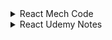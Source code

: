 
<details>
 <summary>React Mech Code</summary>

# what is react? and why we need ?
react is an open-source library for building a user interface(UI)

# what is framwork and library

libraray vs framwork 
both are reusable pieces of code  written by  developers to solve complicated  problems
Library is a collection of packages that performs specific operations 
whereas a framework contains the basic flow and architecture of an application 
ex:flat:framwork || building a house on land:libraray
react js is library || Angular framework

# Benifits of ReactJS
make big project without much complexity
react allows to create reusable UI Components
it is used to make a single page application    ex: bharitya daak(loading happen not a SPA) || youtbe(SPA)

# what is SPA
when we have many components in website if we click any one of them then page will never reload .refresh(update) only the same component will updates 

# Benifits of SPA
1.performance gain
2.user get more dynamic experience

# for html add element in browser

```HTML
<div id="root">
    <h1>Hello World By HTML!</h1> 
    </div>
```

# for js add element in browser

```JS
<script>
        const root = document.getElementById("root")
        const heading = document.createElement("h1")
        heading.innerHTML = "Hello World By JS!!"
        root.appendChild(heading)
</script>
```

 => so here we write html and js and make show the element in browserr .
 => for the react we have to add browserto something because browser only understand html css js

 => in the browser add react we have to do this 

 ```React script dependecy
<script crossorigin src="https://unpkg.com/react@18/umd/react.development.js"></script>
<script crossorigin src="https://unpkg.com/react-dom@18/umd/react-dom.development.js"></script>
```
=> You Can Check By Writing React in console. and you get many function and properties

# What iS CDN => content delievery network
- react mady by developer and hosted but with this cdn link we can access

# CDN => 
 - it refers to  geographically  dirstributed  group of servers that work together  to provide  fast delivery of internet content 
the main use of cdn is to deliver to content through a network of servers in a secure and efficient way
a cdn is allows for the quick  transfer of  assest needed for loading  internet content,including HTML Pages,JS  files,style sheets,images and videos
ex:font awesome

there is a 2 thing is reactjs 1.react DOM 2.React Native

# 2

# Understanding Of React

for creating h1 we use receat development (first script)
const heading = React.createElement("h1",{ id: "h1id", class: "h1class" },"Hello World By React");  //(firstelement,id/class,innertContent)


now add root in h1 how ?(ReactDOM)
const root = ReactDOM.createRoot(document.getElementById("root"));

put id into root for that render
root.render(heading);

so what do render method => it converts the object(heading) into h1 and put into our root



 for this HTML

```HTML
<div id="parent">
    <div id="child">
        <h1>Hello React in Deep</h1>
        </div>
    </div>
```

this react code

```React
const heading = React.createElement(
"div",
{ id: "Parent" },
React.createElement(
"div",
{ id: "child" },
React.createElement("h1", {}, "Hello World!!")
)
);
```


# for this HTML

```HTML
<div id="parent">
    <div id="child">
        <h1>Hello React in Deep</h1>
        </div>
    <div id="child">
        <h1>Hello React in Deep</h1>
        </div>
    </div>
```

# this react code

```React
const heading = React.createElement(
"div",
{ id: "Parent" },
React.createElement(
"div",
{ id: "child" },
React.createElement("h1", {}, "Hello World!!")
)
);
```

# 3

# whta is crossorigin in react cdn link

=> Web pages often make requests to load resources on other servers. Here is where CORS comes in. A cross-origin request
is a request for a resource
(e.g. style sheets, iframes, images, fonts, or scripts) from another domain.

# What is crossorigin in CDN? 
=> CORS (Cross Origin Resource Sharing) is an HTTP feature that enables a web application running under one domain to
access resources in another domain



# what is Npm and npx and difference between them?
=> npm => is the tool use to install package locally or globally in your system and then you will use it
=> Ex => song download ansd then we will listen

=> npx => is the tool use to execute without installation
=> Ex => song will be in app then we will listen anytime withou download


# we have question that when to use npm and when to use npx
=> if you use any package repetedly in your project then you will use npm otherwise npx
=> we generally use for "npx create-react-app app-Name" now but we can do with npm so first install npm

=> for installation NPM in system
1.open terminal
2.npm install create-react-app --global

=> then run command in vs code terminal in any folder
"npm create-react-app app-Name"

=> you can install react npm in vs code in terminal with
npm init
and some question and that package.json file relese


# what is package.json ? why you use it ?
the dependecies of the node-modules are in the package.json file
we use it because we have many react packages and his version that all stored in package.json

# what is package-lock.json? ? why you use it ?
- its also have dependcy but why we need many files with dependency because we already have dependecy file in
package.json

- let assume i upload file in git and i am a1(6 months ago)(version old)
- then a2 comes and he want to change and then repo dupliacte happen(after 6 month) (version new)
- but i have the same old version.so pacjage-json.lock make the same version for the both the user


# what is node-modules
- in reactjs whteevr the dependecy you install that all are store in node-modules
- in real-project there is so much dependecy inso so much file store is node_modules
- we dont give that file in production so for that we use to .gitignore and make it ignore this files
- all the dependecy and packages which need to made react app it will be store here and their details will be there

# what is sign in before dependcy in 
~ || ^ => whenevr a small updates comes this sign will be update the version .its called creat


# to remove js script  package which is react to remove their dependecy
    <script crossorigin src="https://unpkg.com/react@18/umd/react.development.js"></script>
    <script crossorigin src="https://unpkg.com/react-dom@18/umd/react-dom.development.js"></script>

we remove that script CDN link and instal dependecy with npm fot hat we use comman like this
"npm install react"

- 2 things come up
- node_modules
- package-lock.json

- for install react dom command
- "npm i react-dom"

- 1 thing show up
- react-dom node modules
- and every dependecy have their own package.json

# firstly we have dependecy script in our file so that we use create react and root render  so now after the script install in systsem
```React
import React from 'react';
import { ReactDOM } from 'react-dom';
```
- this comes from node_modules

# what is the difference between package.json and package-lock.json?

- package.json have dependecy and package-lock.json have too dependecy in  but package-lock.json have to maintain if their have 2 user work in same code its has to been intact means in terms of version they both have same version 

- let understand by example

- if person A doing some task and push into github and after sometime(let say after 6 month) person b add some fetures on that repo .
  so during that time there will be some changes in React version because there is caret sign .

- so both person have been same version that thing maintain by package-lock.json

# 4


- make a new npx file for react
 - 1.first with npx
 - 2.seconf with vite/parcel

- with 
```
- npx create-react-app ReactFileName 
```
- taking more time 
```
cd ReactFileName  => said you are not react file so first go in the directory
npm start => then run this command and execute
```
# what is difference between npx create-react-app or vite creat-react-app ?

# file structure

- node_modules
- public folder
- src folder
- .gitignore
- package-lock.json
- package.json
- README.md

# Public foilder

- all the static content in our file and we never change on that files
- logo and favicon and images and videos
- make assest folder and you can put img and video
- what is the manifest.json and robots.txt
- the file u made host but whenevr the you dont want to public and dont want to show that link store in robots.txt
- manifest.json => meta data file of the react

# src folder

- most of time we work on src folder and its very imp and mind of our website

# what is package.json ? why you use it ?
- the dependecies of the node-modules are in the package.json file
- we use it because we have many react packages and his version that all stored in package.json
- there is one script files like this

```
 "scripts": {
    "start": "react-scripts start",
    "build": "react-scripts build",
    "test": "react-scripts test",
    "eject": "react-scripts eject"
  },
  ```

  - so its give info how to start and how to build file make for the deployment all things it provide us
  - which browser casn run smootthly all thing its describe  in this file

- always Remember anything you write in js file wether that js file have react code or javascript code you have to mention that js file  
- in HTML file.keep intact with basic always.there is reason we will discuss about that so Remember

# where is our js file script tag in creat-react-app with npx

- so its enabled by the package.json behind the scene if u open source in browser ,you can see react-script enabled by bundler
like this

```
from source  browser

<script defer src="/static/js/bundle.js"></script>

from package.json file

"react-scripts": "5.0.1",

```
- starting our development by understanding how all things work which file importance for dong this and that

```
import React from "react";
import ReactDOM from "react-dom";
ReactDOM.render(<h1>Hello</h1>,document.getElementById("root"))

```
- to render anything we need react-dom dependecy
- to enter jsx  file(element of html) we need react dependecy
- ReactDOM.render("what to write","where to write")

# what is babel

- babel stored in node_modules
- its use for to convert jsx file into js code
- because browser dont know the what is es6,new moden js so for that we use babel
- work as translate .its a compiler

# lets how babble conver react code into jsx file

- life cycle

```
jsx => React.createElement => reactElement is js object => html element

```

```
React Code

ReactDOM.render(<h1>Hello</h1>,document.getElementById("root"))

```

```
jsx Code

ReactDOM.render( /*#__PURE__*/_jsx("h1", {
  children: "Hello"
}), document.getElementById("root"));

```
# what is jsx

- jsx convert html tags into react element
- html tags we can write on react with jsx help
- we need because browser only need or understand html,css,js

- NOTE:TIMESTAMP EP4:24MIN

# why we need component ?

- if i had to write many thing indexh.js file

```
ReactDOM.render(<h1>Hello</h1>,document.getElementById("root"))

if i want to make many thing here accept "hello" and many things so i can do like this

ReactDOM.render(
    <>
    <p>hello para </p>
    <h1>Hello</h1>
    </>
,document.getElementById("root"))

```
- but that is very complex way .insted make seprate component file and that file will be import here.that's How we need of component.

# What is Component ?

- component is a one kind code of structure which we can use many time for create same structure. its reusability is main function 

- try to naming of component in camelcase | Ex: Header.js | Ex: NavBar.js

- componenets name like this 

- App.js
- Header.js
- Footer.js
- Section.js

- there are 2 types of components 
- 1.function based Components
- 2.class based Components

# what is function based componenents?

- its work simple like javascript function 
- its return jsx

# How to write function component and how to use in our index.js file 

- 3 things to remember

- 1.always import React 
```
import React from "react";
```

- 2.Always Export Components files

```
export default App;
```

- 3.Always import Components into Your Main file
```
import App from "./App";
```

- Now See How Code File Looks Like

```
// index.js

import React from "react";
import ReactDOM from "react-dom";
import App from "./App"


ReactDOM.render(
    <>
        <App></App>
    </>,
    document.getElementById("root"));

```

```
 // App.js => Component File

import React from "react";

//Function component

function App() {
    return <h1>Hello From App Component</h1>
}

export default App;

```

- You can write components like this too in main file 

```
<> 
    <App/>
</>

OR 

<> 
    <App></App> 
</>


```

- we can write <app/> component as many time as You use .

so now discuss in component file

```
function App() {
    return (
        <div>
            <h1>Hello From App Component</h1>
            <p>dipesh</p>
        </div>
        )     
}

```
- here after return keyword always write "( write whole code in this )" 

- also for more then one child always give parent element its <div></div> OR <React.fragment> </React.fragment> OR <> </>

- this is same rule apply on main js file which is here index.js

# Now let's Talk About import and export file

- lets take a website is out Home 

- to make home there is dependecy is land here that dependecy is our react and reactdom 

- to make home we need many components so we also take one component import and export to our land means our main  page

# there is some JSX Rule

- 1. always child component have parent component <div></div>

- 2. always have js varible show in function or express you have to write in  {var} or {5+5}

- 3. write always className insted of class

- 4. You can't use if...else insted you have to used ternary operator => is this ? yes:no

# make our main componennt function as arrow function too

 - SHORTCUT ==> rafce

 - Normal Function

 ```
 function App(){
    return(
        <div className="app">
            <h1></h1>
            <div></div>
            <p></p>
        </div>
    )
 }

 ```
 - Arrow Function 

 ```
 const App = () => {
    return (
        <div className="app">
             <h1>Hello From App Component</h1>
             <p>dipesh</p>
             <h2>{name}</h2>
             <p>{5+5}</p>
        </div>
    )
}

 ```

 # 5

 Make A simple project using all the Learning till now so we make puma website 3 section

 - 1. Header Section

 - 2. Hero Section

 - 3. Footer Section

 - folder structure

 For The Componenet which is Header,footer,hero for the make component folder in src and make it 3 css and js file and import and export in app.js file and individual css file import to indvidual js file

 - Ex

 - index.js file have our app and so import APP and for dependecy we have import react and reactdom package

```
import React from "react";
import ReactDOM from "react-dom";
import App from "./App";
```
- now app.js file which is in index.js have this dependecy and package manager

```
import React from "react";
import "./App.css"
import Header from "./Components/Header"
import Hero from "./Components/Hero"
import Footer from "./Components/Footer"

```

- and now header/hero/footer componennets code

```
import React from "react"
import "./Header.css"
import pumalogo from "../Assests/puma-logo-cover.png";

```

- we can also writw css file for the header/hero/footer(External CSS)

- inline CSS
```
<img src={pumalogo} alt="PumaLogo" style={{ width: "70px" }}/>
```

- in page CSS

```
 const bg = {
     backgroundColor: "red"
 }
 <div style={bg}>
 
```

# 6

# Props

- props(properties) are a way to pass data from a parent  component to a child component

- props are used to transfer data from one component to another

- props are just like function in js

- props are read-only and can not be modified by the child component

- you can pass any js datatypes (String,Number Array,Object,etc) as props

- if you see you can say that props is nothing but object

- props are object which can use inside a component

- props are passed to components as object.when you pass data from a 
parent component to a child component,you are essentially passing an object
(the props object) that contains key-value pairs.each key represents a prop name 
and the corresponding value is the data you want to pass.

- WE CAN USE PROPS LIKE THIS

- APP.JS

```

const App = () => {
    return (
      <div className="app">
           <Child name="rahul" name2="dipesh"/>
      </div>
    )
}

```
- CHILD.JS

```
const child = (props) => {
    return (
        <div>
            <h1>Hello {props.name}</h1>
            <h1>Hello {props.name2}</h1>
        </div>
    )
}

```

- YOU CANT CHANGE THE NAME IN CHILD COMPONENT WHILE USING PROPS

```
const child = (props) => {
    props.name = "rahul";
    return (
        <div>
            <h1>Hello {props.name}</h1>
            <h1>Hello {props.name2}</h1>
        </div>
    )
}

// -> you can change prop name in child component
// -> Cannot assign to read only property 'name' of object '#<Object>'

```

-you can write props name like this...
```
const App = () => {

    const name = "rahul"

    return (
      <div className="app">
           <Child xyz={name} name2="dipesh"/>
      </div>
    )
}
```
- fo that child compo. code is like this

```
const child = (props) => {
    return (
        <div>
            <h1>Hello {props.xyz}</h1>
            <h1>Hello {props.name2}</h1>
        </div>
    )
}

```

# how let's see we use props|you can pass any js datatypes (String,Number Array,Object,etc) as props


- App.js Code

```
const App = () => {
    const name = "rahul"
    const arr = ["vikki", "manku"]
    const obj = {a: "sonal",b:"monal"}
    const boo = "true"
    const int = 5
    return (
      <div className="app">
            <Child name={name} name2={arr} name3={obj} name4 = {boo} name5 = {int} />
      </div>
    )
}

```

- Child.js Code 

```
const child = (props) => {
    return (
        <div>
            <h1>Hello {props.name}</h1>
            <h1>Hello {props.name2[0]}</h1> 
            <h1>Hello {props.name3.a}</h1> 
            <h1>Hello {props.name4}</h1> 
            <h1>Hello {props.name5}</h1> 
        </div>
    )
}

```

# destructure props | 2 ways you can do like this 

- take this code as ideal

```
- App.js Code


const App = () => {
    const name = "rahul"
    const arr = ["vikki", "manku"]
    const obj = {a: "sonal",b:"monal"}
    const boo = "true"
    const int = 5
    return (
      <div className="app">
            <Child name={name} name2={arr} name3={obj} name4 = {boo} name5 = {int} />
      </div>
    )
}



- Child.js Code 


const child = (props) => {
    return (
        <div>
            <h1>Hello {props.name}</h1>
            <h1>Hello {props.name2[0]}</h1> 
            <h1>Hello {props.name3.a}</h1> 
            <h1>Hello {props.name4}</h1> 
            <h1>Hello {props.name5}</h1> 
        </div>
    )
}

```

## 1 - chnage props in parameter to replace with you child elements key
```
const child = ({name,name2,name3,name4,name5}) => {
    return (
        <div>
            <h1>Hello {name}</h1>
            <h1>Hello {name2[0]}</h1> 
            <h1>Hello {name3.a}</h1> 
            <h1>Hello {name4}</h1> 
            <h1>Hello {name5}</h1> 
        </div>
    )
}
```
## 2 - chnage in the function of app and key = props

```
const child = (props) => {
    const {name,name2,name3,name4,name5} = props
    return (
        <div>
            <h1>Hello {name}</h1>
            <h1>Hello {name2[0]}</h1> 
            <h1>Hello {name3.b}</h1> 
            <h1>Hello {name4}</h1> 
            <h1>Hello {name5}</h1> 
        </div>
```

# 7

- in puma project we use props let see one level optimize on this project

- hero.js code file(child)

```
import React from "react";
import "./Hero.css";


const Hero = ({title,price,img}) => {
    return (
 <div className="hero">       
            <div className="one">      
                <div className="shoesPic">
                    <img src={img} alt="shoes" style={{ width: "350px" }}/>
                </div>   
                 <div className="shoesDetails">
                    <p>{title}</p>
                    <p>{price}</p>
                </div> 
            </div>
 </div>
    )
}

export default Hero;


```
- App.js code file(parent)

```
import React from "react";
import "../src/App.css"
import Header from "./Components/Header"
import Hero from "./Components/Hero"
import Footer from "./Components/Footer"
import shoes from "./Assests/shoes.avif"
import shoes1 from "./Assests/Shoes1.avif"
import shoes2 from "./Assests/Shoes2.avif"
import shoes3 from "./Assests/Shoes3.avif"


const App = () => {
    return (
      <div>
        <Header />
              <div>
                <h2>Recommand For You</h2>
              </div>
        <div  style={{  display: "flex" ,justifyContent: "space-between", padding: "30px"   }}>
            <Hero title="Unisex Sneakers" price="2000" img={shoes} />
            <Hero title="MEN Sneakers" price="4000"  img={shoes1} />
            <Hero title="WOMEN Sneakers" price="5000" img={shoes2}/>
            <Hero title="CHILDREAN Sneakers" price="6000" img={shoes3}/>
        </div>
        <Footer /> 
      </div>
    )
}

export default App;

```

# 8

- the correct way of writing props in the Parent means here our "App.js" is after the function  and then get and to put into to the child according to the their element

- so for the different card price,img and title we have created data of array (array of object)

- so write all title ,price and img and then get that data and put at ur element just like this

```

const App = () => {

  const data = [
    { title: "Unisex Sneakers", price: 2000, img: shoes },
    { title: "MEN Sneakers", price: 4000, img: shoes1 },
    { title: "WOMEN Sneakers", price: 5000, img: shoes2 },
    { title: "CHILDREAN Sneakers", price: 6000, img: shoes3 }
  ]

  return (
    <div>
      <Header />
      <div>
        <h2>Recommand For You</h2>
      </div>
      <div style={{ display: "flex", justifyContent: "space-between", padding: "30px" }}>
        <Hero title={data[0].title} price={data[0].price} img={data[0].img} />
        <Hero title={data[1].title} price={data[1].price} img={data[1].img} />
        <Hero title={data[2].title} price={data[2].price} img={data[2].img} />
        <Hero title={data[3].title} price={data[3].price} img={data[3].img} />
      </div>
      <Footer />
    </div>
  )
}

export default App;

```

also we can write this data with the help of map too

# 9

let do with the map method to very easy way of this 

## what is map mathod

- map method is  used for creating a new array from exisiting one

```
const num = [2,3,5,6];

const newNum = num.map((element,index)=>{
    return(
        console.log(element*2,index) // given a array individual count * 2 and index
    )
})


```
- same as the above num array is equals to our data array

- num === data so just like num.map() we use data.map()

- whenever any method we run in main div of parent always there will be {} curly bracket

- first witout map method we derived data like this

```
      <div style={{ display: "flex", justifyContent: "space-between", padding: "30px" }}>
        <Hero title={data[0].title} price={data[0].price} img={data[0].img} />
        <Hero title={data[1].title} price={data[1].price} img={data[1].img} />
        <Hero title={data[2].title} price={data[2].price} img={data[2].img} />
        <Hero title={data[3].title} price={data[3].price} img={data[3].img} /> 
      </div>

```

- after using map method our data drived with like that

```
 <div style={{ display: "flex", justifyContent: "space-between", padding: "30px" }}>
        {
          data.map((el) => {
            return (
              <Hero title={el.title} price={el.price} img={el.img} />
            )
          })
        }
</div>
```

# Summery Of Props

## 1st WAY

```
  return (
    <div className="App">
      <Header />
      <div className="Hero-Combine">
        <Hero heading="Men Sneakers" img={Trigger} descreption="Trigger for Men" price="500$" />
        <Hero heading="women Sneakers" img={Ferrari} descreption="Ferrari for Women" price="600$" />
        <Hero heading="kids Sneakers" img={Flair2} descreption="Flair2 for Men" price="700$" />
        <Hero heading="Boys Sneakers" img={Flair22} descreption="Flair22 for Men" price="800$" />
        <Hero heading="Unisex Sneakers" img={Incinerate} descreption="Incinerate for Men" price="900$" />
        <Hero heading="Oldest Sneakers" img={Redon} descreption="Redon for Men" price="1000$" />
        <Hero heading="Streetwwar Sneakers" img={SOFTRIDEEnzo} descreption="SOFTRIDEEnzo for Men" price="1100$" />
        <Hero heading="Causual Sneakers" img={SOFTRIDE} descreption="SOFTRIDE for Men" price="1500$" />
      </div>
    </div>
  )
}
```
## 2nd Way
```
const data = [
    { heading: "Men Sneakers", img: Trigger, descreption: "Trigger for Men", price: "500$" },
    { heading: "women Sneakers", img: Ferrari, descreption: "Ferrari for Women", price: "600$" },
    { heading: "kids Sneakers", img: Flair2, descreption: "Flair2 for Men", price: "700$" },
    { heading: "Boys Sneakers", img: Flair22, descreption: "Flair22 for Men", price: "800$" },
    { heading: "Unisex Sneakers", img: Incinerate, descreption: "Incinerate for Men", price: "900$" },
    { heading: "Oldest Sneakers", img: Redon, descreption: "Redon for Men", price: "1000$" },
    { heading: "Streetwwar Sneakers", img: SOFTRIDEEnzo, descreption: "SOFTRIDEEnzo for Men", price: "1100$" },
    { heading: "Causual Sneakers", img: SOFTRIDE, descreption: "SOFTRIDE for Men", price: "1500$" }
  ]
 return (
 <div className="App">
   <Header />
   <div className="Hero-Combine">
     <Hero heading={data[0].heading} img={data[0].img} descreption={data[0].descreption} price={data[0].price} />
     <Hero heading={data[1].heading} img={data[1].img} descreption={data[1].descreption} price={data[1].price} />
     <Hero heading={data[2].heading} img={data[2].img} descreption={data[2].descreption} price={data[2].price} />
    <Hero heading={data[3].heading} img={data[3].img} descreption={data[3].descreption} price={data[3].price} />
     <Hero heading={data[4].heading} img={data[4].img} descreption={data[4].descreption} price={data[4].price} />
    <Hero heading={data[5].heading} img={data[5].img} descreption={data[5].descreption} price={data[5].price} />
     <Hero heading={data[6].heading} img={data[6].img} descreption={data[6].descreption} price={data[6].price} />
     <Hero heading={data[7].heading} img={data[7].img} descreption={data[7].descreption} price={data[7].price} />
   </div>
 </div>
   )
 }

```

## 3rd Way

```

 const data = [
    { heading: "Men Sneakers", img: Trigger, descreption: "Trigger for Men", price: "500$" },
    { heading: "women Sneakers", img: Ferrari, descreption: "Ferrari for Women", price: "600$" },
    { heading: "kids Sneakers", img: Flair2, descreption: "Flair2 for Men", price: "700$" },
    { heading: "Boys Sneakers", img: Flair22, descreption: "Flair22 for Men", price: "800$" },
    { heading: "Unisex Sneakers", img: Incinerate, descreption: "Incinerate for Men", price: "900$" },
    { heading: "Oldest Sneakers", img: Redon, descreption: "Redon for Men", price: "1000$" },
    { heading: "Streetwwar Sneakers", img: SOFTRIDEEnzo, descreption: "SOFTRIDEEnzo for Men", price: "1100$" },
    { heading: "Causual Sneakers", img: SOFTRIDE, descreption: "SOFTRIDE for Men", price: "1500$" }
  ]

  return (
    <div className="App">
      <Header />
      <div className="Hero-Combine">
        {
          data.map((el) => {
            return (
              <Hero heading={el.heading} img={el.img} descreption={el.descreption} price={el.price} />
            )
          })
        }
      </div>
    </div>
  )
}


```
- THERE IS ONE TOPIC OF PROPS DRILLING WE TALK ABOUT LATTER.

# 10 

# Hooks 

- Hooks and props are the 2 main thing in react. this most used in react

- hooks is normal js function.which is provided by react to handle state management.

- class componenet have life cycle to maintain state.but in function componenet there are not so for that we have
  hooks for the function component

## what is state?

- The state is a built-in React object that is used to contain data or information about the component.
-  A component's state can change over time; whenever it changes, the component re-renders.
- IN React there are many states but the main Two is

- 1. useState
- 2. useEffect(80%)
- 3. useRef
- 4. useMemo

- in react we can't chnage the variable directly in UI that's why use Hooks

```
const Hooks = () => {
    let x = 5;
    function handleNumber() {
        x = x + 1;
        console.log("click me", x)
    }
    return (
        <div>
            <h1>Mech Code</h1>
            <p>Number {x}</p>
            <button onClick={handleNumber}>ADD</button>
        </div>
    )
}

```

- HOOKS SOME RULE

1. hooks is top level of function componenet

2. hooks also be import but where is the export of hooks so that store in node modules

3. do not call inside loops,conditional statements, nested function

4. must be written inside function componenet

# States

- IN sIMPLE WORDS : 
- ITS USE FOR THE DIFFEREENT ATTRIBUTES 
- BY THE CHANGE OF ATTRIBUTES WE HAVE SHOWN DATA AND ANIMATION AND THAT FOR THE CHNAGING DIFFERENT ATTRIBUTES NEED
- FOR THAT WE USE DIFFERENT STATES FOR THE CHANGE IN ATTRIBUTES

- so as above we can see in console that all thing work great but UI does not chnage
- state is js object  that holds some information of component that may be chnage over time
- whenever the state of an object chnages,React re-render the component
- props are immutable. 
- i.e. : once set the props can not be chnaged.while state is an observable object that is used to be hold data
  that may chnage chnage overtime

# useStates

- it returns =>  1.current Value || 2. function()

- for chnages in value we use function

- there is always intial value which is written in useState()

- we store useState() in a variable

- this how i import the state

```
import React from "react";
import { useState, React } from "react";

```

### this is how intial and behind the scene our hooks and state are

```

import { useState, React } from "react";

const Hooks = () => {

    const counterStateVaribale = useState(5)
    // counterStateVaribale[0] = counter;
    // counterStateVaribale[1] = setCounter
    function handleNumber() {
        counterStateVaribale[1](counterStateVaribale[0] + 1)
    }

    return (
        <div>
            <h1>Mech Code</h1>
            <p>Number {counterStateVaribale[0]}</p>
            <button onClick={handleNumber}>ADD</button>
        </div>
    )
}

```

### then actual we use "useState" and "Hooks" in code like this

```
import { useState, React } from "react";

const Hooks = () => {

    const [counter, setCounter] = useState(5)
    function handleNumber() {
        setCounter(counter + 1)
    }

    return (
        <div>
            <h1>Mech Code</h1>
            <p>Number {counter}</p>
            <button onClick={handleNumber}>ADD</button>
        </div>
    )
    
}
export default Hooks

```

# 10th project/program
## now lets make a program which have functionality of like this

1. add Number with on button click
2. chnage name with on button click
3. minus the number till 0 and then back to the intial number which is 5

```
import { useState, React } from "react";
import "./Hooks.css";

const Hooks = () => {

    const [counter, setCounter] = useState(5)

    const [name, setName] = useState("Mech Code")

    function handleAdd() {
        setCounter(counter + 1)
    }

    function handleMinus() {
        setCounter(counter - 1)
        if (counter - 1 == -1) {
            setCounter(5)
        }
    }

    function handleChnage() {
        setName("webdevdj")
        if (name === "webdevdj") {
            setName("Mech Code")
        }
    }
    
    return (
        <div className="Hooks">
            <h1>{name}</h1>
            <p>Number {counter}</p>
            <div className="btns">
                <button onClick={handleAdd}>ADD</button>
                <button onClick={handleMinus}>Minus</button>
                <button onClick={handleChnage}>NameChnage</button>
            </div>
        </div>
    )

}


```

# 11

# 11th project/program(Temprature color chnage)

- there is also Temp.js Folder check it out 

- there is also Temp.css Folder check it out 

# 12th UseState with Array and object

- for that you have to learn one Spread Object in array & object

```
let arr1 = [1,2,3,4,5];

//add 23,25,6

let arr2 = [...arr1,23,25,6]

=> arr2 = 1,2,3,4,5,23,25,6

```

```
let obj = {
  name:"dipesh",
  age:23,
  phine:982564646
}

let obj2 = {...obj,age:33,name:"sunita"}

=> obj2 = name:sunita,age:33,phine:982564646

```

- for the use of Hook when the data or currvalue is array

```
const Hook = () => {
    const [Number, setNumber] = useState([2, 5, 6, 4]); //1,3,7


    function handleAdd() {
        setNumber([...Number, 1, 3, 7])
    }

    return (
        <div>
            <p>Number {Number}</p>
            <button onClick={handleAdd}>Add</button>
        </div>
    )
}

```

- so when click happen in Add button handleAdd functipon call and old array + new number add 

- here if you see then with spread operator which is an array [] spread the array from currvalue and join with 1,3,7

- with the help of setNumber Function

- here we can add array like this too 

```
const Hook = () => {
    const [Number, setNumber] = useState([2, 5, 6, 4]);

        //OR

const Hook = () => {
  const num = [2,5,6,4]
    const [Number, setNumber] = useState(num);

```


- with object type of data we use hook like this

```

const Hook = () => {

    const [data, setData] = useState({ name: 'dipesh', age: 23 })
    function addChnage() {
        setData({ ...data, name: "param", age: 26 })
    }

    return (
            <div>
                <p>my name is {data.name} and my age is {data.age} </p>
                <button onClick={addChnage}>Add</button>
            </div>
    )

}

```

- now you get how the things is working  how import the #Spread Operator is imp.

- let see array of object in this code

```

const Hook = () => {

    const [data, setData] = useState([
      { name: 'dipesh', age: 23 },
      { name: 'xxxx', age: 38 },
      { name: 'pppp', age: 52 },
      ])

    function addChnage() {
        setData({ ...data, name: "param", age: 26 })
    }

    return (
            <div>
                <p>my name is {data[1].name} and my age is {data[0].age} </p>
                <button onClick={addChnage}>Add</button>
            </div>
    )

}

```

- now see ternary operator

```
let age = 18;
//(condition)?true:false
(age>18)?console.log("you can vote"):console.log("you can not vote")

```
- we see number ,string,array,object,boolean in hooks means in State

- last is Boolean

# main code and concept of the ep-12

```
const Hook = () => {
    const [Number, setNumber] = useState([2, 5, 6, 4]); //1,3,7

    const [data, setData] = useState({ name: 'dipesh', age: 23 })

    const [attribute, setAttribute] = useState(false)


    function handleAdd() {
        setNumber([...Number, 1, 3, 7])
    }

    function addChnage() {
        setData({ ...data, name: "param", age: 26 })
    }

    function Bool() {
        setAttribute(!attribute);
    }

    return (
        <div>

            {/* Array WITH HOOKS */}
            <div>
                <p>Number {Number}</p>
                <button onClick={handleAdd}>Add</button>
            </div>

            {/* OBJECT WITH HOOKS */}
            <div>
                <p>my name is {data.name} and my age is {data.age} </p>
                <button onClick={addChnage}>Add</button>
            </div>

            {/* true or false */}
            <div>
                <p>{attribute ? "dipesh" : "pppp"} </p>
                <button onClick={Bool}>Add</button>
            </div>

        </div>
    )
}

```

# EP-13

# Product list Project, Filter 

- get the array of object dummy data from google from website like

- url link : "https://dummyjson.com/carts" (dummy array of object)

- then use on "map method" and made a structure who gives this plenty of card item 

- we have waring comes that whenever you use map method you have to given one unique why lets understand this

- for the identify all the item uniquley with key

- for the cart element have id  and id always have unique .if product has no id then gives index otherwise its always a id.

- now for the buitl of filteration we have to know filter method in js for that

## filter

```

const num = [2,3,4,7,8,5,6,9]

const numberfilter = num.filter((number)=>{
        return(
            number<4
        )
})

console.log(numberfilter) //[5,6,7,8,9]

```

- 1. to here make filter option we target price and for the show any filteration UI.

- 2. WE HAVE TO CHNAGE UI AND FOR THAT any UI updation or deletion we have useState()

- 3. as per usestate have mention after array of object and also usestate currvalue is data

- 4.  data means array of object  now whatever chnages happen so we have to map data with currvalue 
      so chnage like this

      ```
         data.map((product) => {

            to

         ProductItem.map((product) => {

      ```

- 5. we send data array of object in different file and then export and import in product.js file

```

import { React, useState } from 'react'
import "./product.css"
import Data from "./Data/Data.js";

const Products = () => {

    const [productItem, setProductItem] = useState(Data)

    const handleFilter = () => {
        const filterItem = productItem.filter((item) => {
            return (
                item.price > 100
            )
        })
        setProductItem(filterItem)
    }


    return (
        <div>
            <p className='filter' onClick={handleFilter}>Filter by Price</p>

            <div className='cart'>
                {
                    productItem.map((product) => {
                        return (

                            <div className='product' key={product.id}>
                                <div className='product-image'>
                                    <img src={product.thumbnail} alt="" />
                                </div>

                                <div className="product-details">
                                    <p className="product-title">{product.title}</p>
                                    <p className="product-price">₹{product.price}</p>
                                </div>
                                <button>Add</button>
                            </div>

                        )
                    })
                }
            </div>
        </div>
    )
}

export default Products

```

# 14 | Virtual Dom, Reconciliation 

- whenever the html element render browser render a  a tree like structure

- dom is tree like structure which will be help for the adding,selecting or creating new content 

- with DOM we can select and make behviorial changes

### React DOM

- in react there is 2 things is like react and reactDOM

- 1. React :

- react is all about componment,state,props,context api

- if u have to deal with this much things then ur dependecy with the react 

- comopnent make ,props make ,play with context api

- 2. React DOM

- the chnage in Ui with the correct data by clicking some button or some event happen with UI

- thats the work done by react DOM-> screen chnages

- in application (react native do this thing)

- How the Ui chnages thats happen let see behind the scene

- Real Dom -----CARBON COPY-----> Virtualdom ---------Update-------->Virtual Dom Updation(curent dom)

- so what the real dom have and thats same copy make by virtual Dom 

- after the updation active virtual dom updation copy make which is called current dom and send back to real dom to 
show the updation by users

- here the technique between virtual dom and current  chnages find is called the Reconciliation 

- the difference is called diffing process

## what is virtual Dom?

- its a copy or you can say its carbon copy of real or actual DOM.when you make any chnages to a component or the state of react application,react create a new virtual DOM.

- then it compares this updated virtual dom with previous one to identify the specific chnage that occured.

- once it determines the difference(knowing as a "diffing" process) finally only those specific chnage are applied to the realDom

## what is Reconcilliation?

- process of comnparing current virtualDom with the previous one.and identify the difference and updating the Real Dom is called Reconcilliation

# 15 | UseEffect | React

- Hooks allwos you to perform side effect in your function componenent.side effect like are fetching data.API Fetch,timer function(setTimeOut,setInterval),local 
storgae

- useEffect
- we also import this in above import files

- syntax
- there is callback function in the useEffect()
- the 2 parameter  callback function and depedency

```

 useEffect(()=>{
        console.log("tempratural statement" + temp)
})

```

- its run on the 2 activity

- 1. firstly when copmonenet render - refresh

- 2. secondly when copmonenet update - button click

- now let see what is dependecy,here its called array

- if you want to active only one time then put blank dependecy at the end of callback function

```
 useEffect(()=>{
        console.log("tempratural statement" + temp)
},[])

```

- you can chnage with some data with whom you run with it.

- means you can run the console.log when first render then second time when some data chnages happen 

- ex:when temp change

```
 useEffect(()=>{
        console.log("tempratural statement" + temp)
},[temp])

```

- ex:when color change

```
 useEffect(()=>{
        console.log("tempratural statement" + temp)
},[color])

```


</details>

<details>

 <summary>React Udemy Notes</summary>

# Section-5-Working With Components,props,and JSX (32-55) 3 practise project

<details>

## 32. section-overview 

<details>
  
- core concept :components,props,jsx

- creating and reusing components

- Rendring lists

- Conditional rendering

- start writing code on your own! by side by side devloping Developer Profile Card

</details>

## 33. Rendering the Root Component and Strict Mode

<details>

- first of all delete all files and then Create with index.js 

- and this time write 2 dependecy thta we write on the pure_react project folder

- the dependecy are

```
import React from 'react';
import ReactDOM from 'react-dom/client';

```

so this depedency we add from node modules with the import syntax so till now its js

- now make component called app and then render the componenet by fetching root id element which is in index.html file

- syntax of that making app component

- this for REACT 18

```
import React from 'react';
import ReactDOM from 'react-dom/client';

function App() {
    return <h1>Hello React!</h1>
}

const root = ReactDOM.createRoot(document.getElementById("root"));
root.render( 
    <React.StrictMode>
        <App />
    </React.StrictMode>
    );
```
- before REACT 18

```
import React from 'react';
import ReactDOM from 'react-dom/client';

function App() {
    return <h1>Hello React!</h1>
}

React.render(<App />);

```
- and thats how we running the program with "npm start" command!

- here in above code snippet we can clearly see root ellement get app and then render by index.js file with the help of React-dom so thats how our react code can run


```
what is the <React.StrictMode> ?
```
- so react strict mode is during development  running programm twice to find certain bugs.
- and also React check we are not using react outdated api !


</details>

# 34. Before We Start Coding : Debugging

<details>

- always open terminal and browserr insepect  so that u wil find error
- stackoverflow with date filtering answer
- also restart app
- any if your code not working and error not show see the final code and verify
- also going in output and working and chek you extension is working or not if you feel like that 

</details>

# 35. Components as Building Blocks

<details>

- react is all about components

### why there is component and why are they important ?

- components are the most fundamental thing in react
- react is entirly made of components
- building block of user interface in React
- react takes the components and draw them onto a webpage so onto user interface,or UI for short
- react renders the view of each components and together all this componenets make up the user interface

- so we can say thatb reat component is small piece of UI. and thats is own data and logic and appearance(how it works and how it looks)

- so we building complex UI with multiple components and combining them like lego pieces

- components can be reused  ,nested  inside  each other  and pass data between them

</details>

# 36. Creating And Reusing a Component

<details>

- first get starter files from pizz-menu

- making componenets and reusaiblity of components

- in this section we make new components and make that componenet into App Function like this and we can resuvbale too

```
<!-- App Component -->
function App() {
    return (
        <div>
            <h1>Hello React!</h1>
            <Pizza />
            <Pizza />
            <Pizza />
        </div>
    );
}
<!-- Pizaa Component -->
function Pizza() {
    return (
        <div>
            <img src="pizzas/spinaci.jpg" alt="pizza-spinaci" />
            <h2>Pizza Spinaci</h2>
            <p>Tomato, mozarella, spinach, and ricotta cheese</p>
        </div>
    )
}
```
</details>

# 37. What Is JSX?

<details>

- componnets its piece of UI then we must have Knowledge about data,Logic,Appearance
- how components looks like thats comes jsx

- JSX

- Declartive syntax to describe what components look like and how they work based on their data and their logic

- to understand declartive approch we need to understand impertive approach

- imperative 
- -> its manual DOM element selections and DOM traversing
- -> step by step mutations happen and reach the desired UI

- Declartive
- -> for many reason we have to provide good user experience so our UI will be very good with current data and time
- -> so we have alredy declared how UI look as per data and data change and UI also change
- -> an all this happen s withou DOM Manipulation at all through react. np classlist,queryselector,eventlistner.textcontent property
- -> react is huge abstraction of DOM so we never touch the DOM Directly
- -> in sted we reflaction of the current data and let react automatically syncornize with data

- impertive => how to do thing

- declative => what we want

- components have must return a block of jsx with render by react and show us on components UI

- jsx is an extension of js that allows us to embed Javascript CSS and React components into HTML

```
<div>
    <h4 style = {{fontsize:"2.4em"}}>
    <p>You are and Adult? </p>
    <button onclick={ClickFun}>
</div>

```

- jsx  into js converted by "babel tool" with automatically present in our create-react-app

- jsx code

```
<header>
    <h1 style="color:red">
    Hello
    </h1>
</header>

```
- js code

```
React,createElement('header',null
    React.createElement(
        'h1',{style:{color:'red'}},'Hello React!'
    )
);

```

- Each jsx code convert into React.createElement function call

- its convert is important because jsx  dont understand by browser

</details>

# 38. Creating More Componenets

<details>

- so whenever you make any component and write any html like in example : 

```
function Header(){
    return
    <p>we are now comonenet</p>
}

```
- and that  Header component put into app  we render that and in Ui we see the our code and if inspect then 
- we see that after render we can directly see <p> tag which is in header component
- so browser dont know the its come from header because after react render its only show which is browser understnad and thats is html


- we make new React Componenets of Our PIzaa Menu Project

```
function App() {
    return (
        <div>
            <Header />
            <Menu />
            <Footer />
        </div>
    );
}

function Header() {
    return <h1>Fast Pizza Company Co.</h1>

}

function Menu() {
    return (
        <div>
            <h2>Our Menu</h2>
            <Pizza />
            <Pizza />
            <Pizza />
        </div>
    )
}

function Footer() {
    return (
        <footer>
            {new Date().toLocaleTimeString()}. we're Currently Open
        </footer>
    )

    //without jsx code
    //return React.creatElement("footer",null,"We are Currently Open")
}

function Pizza() {
    return (
        <div>
            <img src="pizzas/spinaci.jpg" alt="pizza-spinaci" />
            <h2>Pizza Spinaci</h2>
            <p>Tomato, mozarella, spinach, and ricotta cheese</p>
        </div>
    )
}

```

</details>

# 39 Javascript Logic In Componenets

<details>
- till now we write js inside jsx components that we returned

- but componenets are js function so we can write any js in the components

- so we can write code like this

```
function Footer() {

    const hour = new Date().getHours();
    const openHour = 12;
    const closeHour = 23;
    const isOpen = hour >= openHour && hour <= closeHour;
    console.log(isOpen);

    return (
        <footer>
            {new Date().toLocaleTimeString()}. we're Currently Open
        </footer>
    )
}

```
</details>

# 40. Separation of Concerns

<details>
- so first place we are learn as one file for js and html and css seprately

- then SPA comes and js is more used and become more interactive With Html code

- so now youn see that js(Logic) is titghtly couple with HTML elements() then why them keep seprated?

- the answer of that is React Components + jsx

- that fact is in modern web app componenets have logic and Ui so coupled and thats why  ,data and Apperance and logic in components

- thats the fundamental reson is react is all about components

- also in js and html code things we change together are wriet as close as possible in jsx(html,js) code 

- react have concer of sepration .and react have some sepration but its about all componenets based sepratiuon for react

</details>

# 41. Styling React Applications
<details>

- learning easy way to style React Components

- 2 way we add style in react components

- 1. inline css

```
function Header() {
   return <h1 style={{ color: "red", textTransform: "uppercase" }}>Fast Pizza Company Co.</h1>
}
```

```
function Header() {
    const style = { color: "red", textTransform: "uppercase" }
    return <h1 style={style}>Fast Pizza Company Co.</h1>
}
```

- 2. external css

- create same name of extrenal.css file and import in index.js file

- and given class to element or componenet and make the styling

- import "./index.css" is important

- given className="header" insted of class="header"

</details>

# 42. Passing and Receiving Props
<details>

- its al, about how we pass data particularly parent to child components

- so its a communication channel between parent and child 

- props is a property and its main content written in parent and the name will be written from parent and write in child componenets

- here parent is Menu Component and child is Pizza Component

```
function Menu() {
  return (
    <main className='menu'>
      <h2>
        Our Menu
      </h2>
      <Pizza
        Name='Pizza Spinaci'
        ingradient='Tomato, mozarella, spinach, and ricotta cheese'
        photoName='pizzas/spinaci.jpg'
        Price={10}
      />
    </main>
  );
}

function Pizza(props) {
  return (
    <div className="pizza">

      <img src={props.photoName} alt={props.Name} />
      <div>
        <h3>{props.Name}</h3>
        <p>{props.ingredients}</p>
        <span>{props.Price}</span>
      </div>

    </div>
  );
}

```

- if you see then menu componenets called the pizza component
- so here child comp => pizza || parent compo => menu

- now parent component have object propery as prop and child component have that propery takes and 

- to given any number as props so you have write like this Price:{10} insted of Price:'10'

</details>


# 43. Props, Immutability, and One-Way Data Flow
<details>

- props pass data from parent to child components

- Essential tool to configure and customize components(like function parameters)

- with props,parent components control how child components look and work

- props are just arguments pass to regular js functions

- and we can pass anytypes of value in js function so same as in props we can pass any kind of value
  like : single values,arrays,objects,function and even other components

### props data type entry

- <img src="./React By Udemy/Notes-photo/typeofdata-43.jpg" width="550" title="hover text">

### props are read-only

- <img src="./React By Udemy/Notes-photo/read-only-43.jpg" width="550" title="hover text">

- react always show UI with current data and that data is state and Props

- state is internal data that can be updated by the component's logic

- but props comes from parent and it cant be updated in child and its onlu updated by parent

- so props are Read only,they are immutable!

- if u need  to mutate props,you can actully need state

### props one way data flow

 <img src="./React By Udemy/Notes-photo/dataflow-43.jpg" width="550" title="hover text">

</details>

# 44. CHALLENGE #1 profile Card(v1)
<details>

https://codesandbox.io/p/sandbox/udemy-profile-card-vgnz8v?file=%2Fsrc%2Findex.js

</details>

# 45. The Rules of JSX

<details>

- many people find difficult to work with jsx ,let's See How JSX Rules

- GENERALRULES

- jsx is exactlt like HTML but we can {} with that we can "Javascript Mode" by using {}(For Text of attributes)

- we can place js expression inside {}.

- Examples:reference variables,create arrays or objects,[].map(),ternary operator

- but not allwoed if...else,switch

- superImportant

- a piece of jsx produces a javascript Expression
- a piece of jsx is like js
- Example
```
const el = <h1>Hello React!</h1>
const el = React.createElement("h1",null,"Hello React!");

```
- and that understable because we alredy learn jsx  is simple convert to create element function call,which is fact also calls an expression  

- so this above line impact 2 major things

- 1. we can places other piece of jsx inside {}

- 2.  we can write JSX anywhere inside a component(in if/else,assign to varibles,pass it into functions)

- a piece of jsx have only one root element . if you need more you cam <React.fragment> 

- jsx vs html [photo from section 45 last seconds]

<img src="./React By Udemy/Notes-photo/diff45.png" width="550" title="hover text">

</details>

# 46 Rendrings Lists
<details>

- by creating new array in parent and making a list of item and propery .its an array  or array of object

- rendering means we have an array and we have to made one componenet of each element of the array

- for rendering from array object always give id which is unique name fro every object of array

- after the render list

```
 { 
<ul className="pizzas">
    {
        pizzaData.map((pizza) => (<Pizza pizzaObj={pizza} key={pizza.name} />))
    }
</ul> 
}

```

</details>

# 47 Conditional rendering with &&

<details>

- rendering jsx or component

- here Ex: open resturent or not

- so its rendering jsx or whole component depend on conditions

```
function Menu() {
  const pizzas = pizzaData
  // const pizzas = [];
  const lengthpizzas = pizzas.length;

  return (
    <main className='menu'>
      <h2>Our Menu</h2>
      {
        lengthpizzas > 0 && (
          <ul className="pizzas">
            {
              pizzaData.map((pizza) => (<Pizza pizzaObj={pizza} key={pizza.name} />))
            }
          </ul>
        )
      }
    </main>
  );
}

```

- when we render the jsx element with && we always use truthy or falsy value 

- when there is no truthy value the by the false value means shortcirucuit not happning and the zero will come up see this example

```
function Menu() 
{
  const pizzas = [];
  const lengthpizzas = pizzas.length;
  return 
  (
    <main className='menu'>
      <h2>Our Menu</h2>
      {
        lengthpizzas > 0 && (
          <ul className="pizzas">
            {
              pizzaData.map((pizza) => (<Pizza pizzaObj={pizza} key={pizza.name} />))
            }
          </ul>)
      }
    </main>
  );
}
```
-  so  after above code it show 0  .because when shortcruit not happen function return himself

- shortcruit  Happens when  
- in && value have if condition have false then giving first value at answer without looking at second value
- in || value have if condition have true then giving first value at answer without looking at second value



</details>

#  48. Conditional Rendering With Ternaries

<details>

- for ternary operater

```
  {
        lengthpizzas > 0 ? (
          <ul className="pizzas">
            {
              pizzaData.map((pizza) => (<Pizza pizzaObj={pizza} key={pizza.name} />))
            }
          </ul>
        ) : <p> we are working on this.thanks for visiting us latter </p>
    }

```
- ternary operator have 3 parts conditions ? true : else

</details>

# 49. Conditional Rendering With Multiple Returns

<details>

```
function Footer() {
  const hour = new Date().getHours();
  const openHour = 12;
  const closeHour = 23;
  const isOpen = hour >= openHour && hour <= closeHour;
  console.log(isOpen);

  if(!isOpen) return <p> CLOSED </p>

  return (
    <footer className='footer'>
      {
        isOpen ? (
          <div className="order">
            <p> We're Open Untill {closeHour}:00 come visit us or ordeonline.</p>
            <button className="btn">Order</button>
          </div>
        ) : <p> we're happy to serve you between {openHour}:00 and {closeHour}:00</p>
      }
    </footer>
  );
}

```

- in this case we use to render the footer element when condition is not true then only we can give 2 return one in false and one in close

- but its not good for whole componenet its good for the some piece of jsx rendering 

</details>

# 50. Extracting JSX Into a New Component

<details>

- we make componenet and make website but sometime after building componenet we feel like its too big then extract them and make new component and then componenet pass in the old componenet simple just like in menu componenet we pass pizza component

</details>

# 51. Destructuring Props

<details>

- every component have props wether you mention or not to avoid that

- we can destructing props means to avoid props keyword in child componenet and mention the actul props name which is mention in parent componenet where all the props pass to do that

- then we dont want to write any thing like props. direct write pizzaobj

- this is parent component 

```
function Menu() {
  const pizzas = pizzaData
  // const pizzas = [];
  const lengthpizzas = pizzas.length;

  return (
    <main className='menu'>
      <h2>Our Menu</h2>

      {lengthpizzas > 0 ?
        (
          <ul className="pizzas">
          {pizzaData.map((pizza) => (<Pizza pizzaObj={pizza} key={pizza.name} />))}
          </ul>
        ) :
        <p> we are working on this.thanks for visiting .come back latter </p>
      }
    </main>
  );
}

```
- now see child component without destructing props

```
function Pizza(props) {
  console.log(props)

  if (props.pizzaObj.soldOut) return null;

  return (
    <li className="pizza">
      <img src={props.pizzaObj.photoName} alt={props.pizzaObj.name} />
      <div>
        <h3>{props.pizzaObj.name}</h3>
        <p>{props.pizzaObj.ingredients}</p>
        <span>{props.pizzaObj.price}</span>
      </div>
    </li>
  );
}

```
- after destructuring props

```
function Pizza({pizzaObj}) {
  console.log(pizzaObj)

  if (pizzaObj.soldOut) return null;

  return (
    <li className="pizza">
      <img src={pizzaObj.photoName} alt={pizzaObj.name} />
      <div>
        <h3>{pizzaObj.name}</h3>
        <p>{pizzaObj.ingredients}</p>
        <span>{pizzaObj.price}</span>
      </div>
    </li>
  );
}

```
</details>

# 52. React Fragments

<details>

- there is always one root element when there is more then two jsx code in fnction or component

```
 <main className='menu'>
      <h2>Our Menu</h2>
      {lengthpizzas > 0 ?
        (
          <div>
            <p>Authentic  Italian Cuisine. 6 Creatives dishes to choose from. all from our store oven, all oraganic ,all delicious</p>

            <ul className="pizzas">
              {pizzaData.map((pizza) => (<Pizza pizzaObj={pizza} key={pizza.name} />))}
            </ul>

          </div>
        ) : <p> we are working on this.thanks for visiting .come back latter </p>
      }
  </main>
```

- we want this two jsx element with different parent how let see. we use react fragment.

- react fragment will be used as <>-----------</>

```
<>
    <p>Authentic  Italian Cuisine. 6 Creatives dishes to choose from. all from our store oven, all oraganic ,all delicious</p>
    <ul className="pizzas">
        {pizzaData.map((pizza) => (<Pizza pizzaObj={pizza} key={pizza.name} />))}
    </ul>
</>

```

- some time we used to write key in react.fragment then you have to write like this

<React.Fragment key ='unique value'>

</React.Fragment>

</details>

# 53. Setting Classes and Text Conditionally

<details>

```
  return (
    <li className={`pizza ${pizzaObj.soldOut ? 'sold-out': ''}`}>
      <img src={pizzaObj.photoName} alt={pizzaObj.name} />
      <div>
        <h3>{pizzaObj.name}</h3>
        <p>{pizzaObj.ingredients}</p>
        <span>{pizzaObj.soldOut ? 'SOLD OUT' : pizzaObj.price}</span>
      </div>
    </li>
  );
```

- the first line was important how we add css on soldout pizza 

</details>

# 54 summeray

<details> 

- componenets are building blocks of any user interface of react

- every componenet have their own data + js logic which is called JSX

- jsx return from each componen and it decide what we will see in Ui

- each parent com ponenet pass dat into child that called props

- created list(list of the componenet same type) and looping over array and use map and get values

- in order to do componenet all the time we do conditional rendering with use of ternary operator

<img src="./React By Udemy/Notes-photo/section-summary.png" width="550" title="hover text">

</details>

# 55 challange-2 profile card v2

<details> 
</details>


</details>

# Section-6 State Events and FormsInteractive Components (21 parts) (56-76)

<details>

### 56- Section Overview
<details>

- make componenets interactive now

- handling events

- state to update UI

- Building the forms the 'React Way'

- Controlled the elements

</details>

### 57- Let's Build Steps Component

<details>

- making a  react component with npx creat-react-app

- nad make static step-wise structure which gives dynamically msg .very basic structure

</details>

### 58- Handling Events The React Way

<details>

- handling event in the react way is straight forward

- we are not used addevent listner because that is the impertive of of building UIS

- we use declartive approcah so we dont manully selects dom elemets 

- insted we use html inline event

- we do like this

```
<button style={{ backgroundColor: '#7950f2', color: '#fff' }} onClick={()=>alert("previous")}>
      Previous
  </button>

```
- that turing into like this

```
<button style={{ backgroundColor: '#7950f2', color: '#fff' }} onClick={handlePrevious}>
      Previous
  </button>
  
```

- this handle previous function never be called otherwise it will directly run the code

- handleprevious above differently mention so that it will work on mouse click

</details>

### 59- what is state in React ?

<details>

- Most important concepts. everything revolve around the state

- what React developer need to learn about the state ?

- section 59 image

<img src="./React By Udemy/Notes-photo/state-intro-section-59-part-1.png" width="550" title="hover text">
<img src="./React By Udemy/Notes-photo/state-intro-section-59-part-2.png" width="550" title="hover text">
<img src="./React By Udemy/Notes-photo/state-intro-section-59-part-3.png" width="550" title="hover text">

- when one single componenet render means that called view and all view mixed and then became user interface

- Data and UI chnage interchnage and thats happen just because of react state

<img src="./React By Udemy/Notes-photo/state-intro-section-59-part-4.png" width="550" title="hover text">

- summarry what allows to user to do

<img src="./React By Udemy/Notes-photo/state-intro-section-59-part-5.png" width="550" title="hover text">

</details>

### 60. Creating a State Variable With useState

<details>

- when you write useState then it automatically add |||  import{ useState } from "react";

- useState() have function and as parameter its have his own default value in here it is useState(1)


```
const [step,setStep] = useState(1)
```

- 3 ways to use state in practise we have follow this 3 steps

- 1. add a new state variable

```
  const [step, setStep] = useState(1);

```

- 2. then we usally use in code in jsx 

```
      <div className="numbers">
        <div className={`${step >= 1 ? "active" : ""}`}>1</div>
        <div className={`${step >= 2 ? "active" : ""}`}>2</div>
        <div className={`${step >= 3 ? "active" : ""}`}>3</div>
      </div>

      <p className="message">
        Step {step} : {messages[step - 1]}
      </p>

```

- 3. then update piece of state in some event handler 

```
 function handlePrevious() {
    if (step > 1) setStep(step - 1)
  }

  function handleNext() {
    if (step < 3) setStep(step + 1)
  }

```

- useState(1) => is called Hooks in React

- we can identify hooks because its tsart with use Keyword

- we can write hooks on the top of the function menas componenet not inside another function and loop

</details>

### 61. Don't Set State Manually!

<details>
- react has no way knowing that you are upodate a varible without setter function so you have to do set use when eevr you want to update
</details>

### 62. The Mechanics of State

<details>

<img src="./React By Udemy/Notes-photo/react-state-mechanisam-62-p1.png" width="550" title="hover text">
<img src="./React By Udemy/Notes-photo/react-state-mechanisam-62-p2.png" width="550" title="hover text">
<img src="./React By Udemy/Notes-photo/react-state-mechanisam-62-p3.png" width="550" title="hover text">
<img src="./React By Udemy/Notes-photo/react-state-mechanisam-62-p4.png" width="550" title="hover text">

- we dont manipulate dom directly react is declartive. if that is case then how we data and UI chnage for some event and some click

- we all know answer is state but here we derived answer from another principal

- so react re-rednering means call react component function again

- so react re-rendering make a new updateded view each time

- react preserve components state so time to time reredner does not effect

- state is update -> component re-render. so when any event click in view .we update state with set function

- so states change reredner componenet

- so mechanicas of state is clear i hope.so whenever we want to update component view we update component state

- so thats why there is say that "react reacts to state chnages by re-rendering the UI"
 

</details>



</details>  <!-- (this for the section -6)--> 

</details> <!-- (this for the React Udemy)--> 